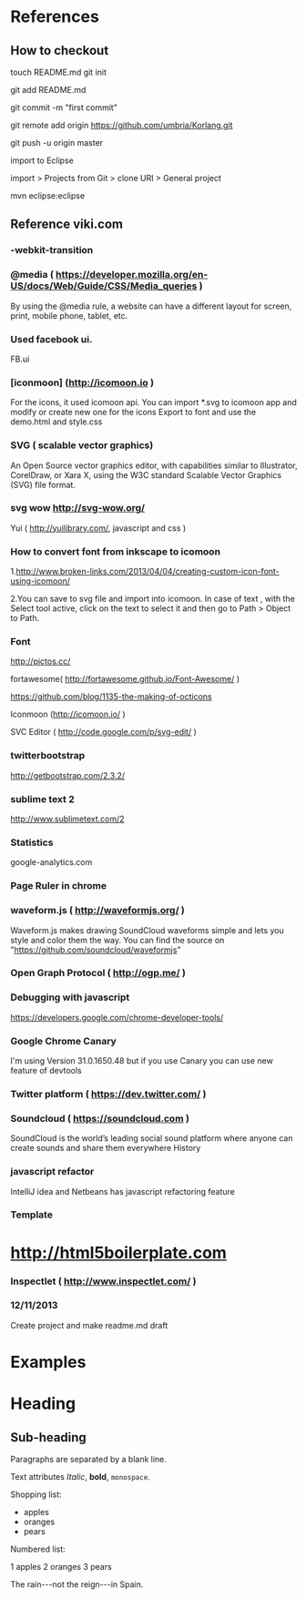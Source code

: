 References
=============================
## How to checkout
touch README.md
git init

git add README.md

git commit -m "first commit"

git remote add origin https://github.com/umbria/Korlang.git

git push -u origin master

import to Eclipse

import  > Projects from Git > clone URI >  General project

mvn eclipse:eclipse

## Reference viki.com
###	-webkit-transition
### @media  ( https://developer.mozilla.org/en-US/docs/Web/Guide/CSS/Media_queries )
By using the @media rule, a website can have a different layout for screen, print, mobile phone, tablet, etc. 
###	Used facebook ui.	
FB.ui 
### [iconmoon] (http://icomoon.io )
For the icons, it used icomoon api. You can import  *.svg to icomoon app and modify or create new one for the icons
Export to font and use the demo.html and style.css
###	 SVG ( scalable vector graphics)
An Open Source vector graphics editor, with capabilities similar to Illustrator, CorelDraw, or Xara X, using the W3C standard Scalable Vector Graphics (SVG) file format.

### svg wow http://svg-wow.org/
Yui ( http://yuilibrary.com/, javascript and css  )

###	How to convert font from inkscape to icomoon
1.http://www.broken-links.com/2013/04/04/creating-custom-icon-font-using-icomoon/

2.You can save to svg file and import into icomoon. In case of text , with the Select tool active, click on the text to select it and then go to Path > Object to Path.

###	Font
http://pictos.cc/

fortawesome( http://fortawesome.github.io/Font-Awesome/ )

https://github.com/blog/1135-the-making-of-octicons

Iconmoon (http://icomoon.io/ )

SVC Editor ( http://code.google.com/p/svg-edit/ )

###	twitterbootstrap

http://getbootstrap.com/2.3.2/

###	sublime text 2
http://www.sublimetext.com/2

###	Statistics
google-analytics.com

### Page Ruler in chrome


### waveform.js ( http://waveformjs.org/ )
Waveform.js makes drawing SoundCloud waveforms simple and lets you style and color them the way. You can find the source on "https://github.com/soundcloud/waveformjs" 
 
 
### Open Graph Protocol ( http://ogp.me/ )
 
 
### Debugging with javascript
https://developers.google.com/chrome-developer-tools/
 
### Google Chrome Canary 
I'm using Version 31.0.1650.48 but if you use Canary you can use new feature of devtools

### Twitter platform ( https://dev.twitter.com/ )

### Soundcloud ( https://soundcloud.com )
SoundCloud is the world’s leading social sound platform where anyone can create sounds and share them everywhere
History

### javascript refactor
IntelliJ idea  and Netbeans has javascript refactoring feature 

### Template
http://html5boilerplate.com
=============================

### Inspectlet ( http://www.inspectlet.com/ )
### 12/11/2013
Create project and make readme.md draft


Examples
=======

Heading
=======

Sub-heading
-----------

Paragraphs are separated
by a blank line.

Text attributes *Italic*,
**bold**, `monospace`.

Shopping list:

  * apples
  * oranges
  * pears

Numbered list:

  1 apples
  2 oranges
  3 pears

The rain---not the reign---in
Spain.